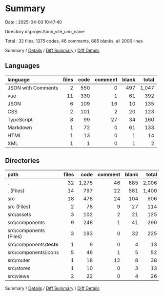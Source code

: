 # Summary

Date : 2025-04-03 10:47:40

Directory d:\\project\\bun_vite_uno_naive

Total : 32 files,  1275 codes, 46 comments, 685 blanks, all 2006 lines

Summary / [Details](details.md) / [Diff Summary](diff.md) / [Diff Details](diff-details.md)

## Languages
| language | files | code | comment | blank | total |
| :--- | ---: | ---: | ---: | ---: | ---: |
| JSON with Comments | 2 | 550 | 0 | 497 | 1,047 |
| vue | 11 | 330 | 1 | 61 | 392 |
| JSON | 6 | 109 | 16 | 10 | 135 |
| CSS | 2 | 101 | 2 | 20 | 123 |
| TypeScript | 8 | 99 | 27 | 34 | 160 |
| Markdown | 1 | 72 | 0 | 61 | 133 |
| HTML | 1 | 13 | 0 | 1 | 14 |
| XML | 1 | 1 | 0 | 1 | 2 |

## Directories
| path | files | code | comment | blank | total |
| :--- | ---: | ---: | ---: | ---: | ---: |
| . | 32 | 1,275 | 46 | 685 | 2,006 |
| . (Files) | 14 | 797 | 22 | 581 | 1,400 |
| src | 18 | 478 | 24 | 104 | 606 |
| src (Files) | 2 | 78 | 9 | 27 | 114 |
| src\\assets | 3 | 102 | 2 | 21 | 125 |
| src\\components | 9 | 248 | 1 | 41 | 290 |
| src\\components (Files) | 3 | 193 | 0 | 32 | 225 |
| src\\components\\__tests__ | 1 | 9 | 0 | 4 | 13 |
| src\\components\\icons | 5 | 46 | 1 | 5 | 52 |
| src\\router | 1 | 18 | 12 | 8 | 38 |
| src\\stores | 1 | 10 | 0 | 3 | 13 |
| src\\views | 2 | 22 | 0 | 4 | 26 |

Summary / [Details](details.md) / [Diff Summary](diff.md) / [Diff Details](diff-details.md)